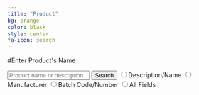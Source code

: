 ```yaml
---
title: "Product"
bg: orange
color: black
style: center
fa-icon: search
---
```


#Enter Product's Name

<div style="position: relative; height: 100px;" id="searchBox">
	<div class="searchform cf">
		<input id="searchTextbox" type="text" placeholder="Product name or description.">
		<button id="searchButton">
			Search
		</button>
		<input type="radio" name="searchtype" id="radioDesc" value="product_description">Description/Name</input>
		<input type="radio" name="searchtype" id="radioManu" value="product_description.recalling_firm">Manufacturer</input>
		<input type="radio" name="searchtype" id="radioBatc" value="code_info.product_description">Batch Code/Number</input>
		<input type="radio" name="searchtype" id="radioAny" value="">All Fields</input>
	</div>
</div>
